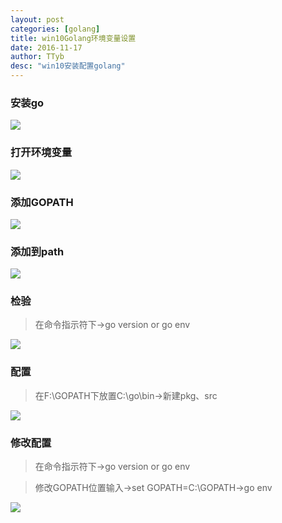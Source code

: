 ```yaml
---
layout: post
categories: [golang]
title: win10Golang环境变量设置
date: 2016-11-17
author: TTyb
desc: "win10安装配置golang"
---
```


### 安装go

![](http://images2015.cnblogs.com/blog/996148/201611/996148-20161117211929685-502347702.png)

### 打开环境变量

![](http://images2015.cnblogs.com/blog/996148/201611/996148-20161117212849154-1281210372.png)

### 添加GOPATH

![](http://images2015.cnblogs.com/blog/996148/201611/996148-20161117213010029-848276311.png)

### 添加到path

![](http://images2015.cnblogs.com/blog/996148/201611/996148-20161117213122888-1112806014.png)

### 检验

>在命令指示符下->go version or go env

![](http://images2015.cnblogs.com/blog/996148/201611/996148-20161117213254607-833437215.png)

### 配置

>在F:\GOPATH下放置C:\go\bin->新建pkg、src

![](http://images2015.cnblogs.com/blog/996148/201611/996148-20161117215212373-325087345.png)

### 修改配置

>在命令指示符下->go version or go env

>修改GOPATH位置输入->set GOPATH=C:\GOPATH->go env

![](http://images2015.cnblogs.com/blog/996148/201611/996148-20161125100046596-1597733810.png)